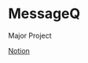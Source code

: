 # MessageQ
Major Project

[Notion](https://www.notion.so/Message-Broker-with-QUIC-51dcb1b8a2ac46b388397e0164d5816d)
